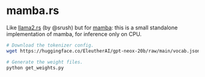 # mamba.rs

Like [llama2.rs](https://github.com/srush/llama2.rs) (by @srush) but for
[mamba](https://arxiv.org/abs/2312.00752): this is a small standalone
implementation of mamba, for inference only on CPU.

```bash
# Download the tokenizer config.
wget https://huggingface.co/EleutherAI/gpt-neox-20b/raw/main/vocab.json

# Generate the weight files.
python get_weights.py
```
